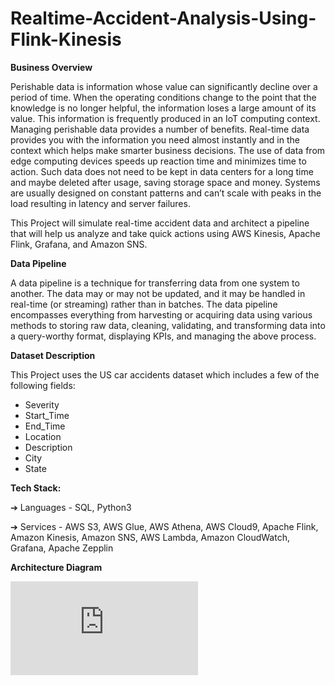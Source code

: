 # Realtime-Accident-Analysis-Using-Flink-Kinesis

**Business Overview**

Perishable data is information whose value can significantly decline over a period of time. When the operating conditions change to the point that the knowledge is no longer helpful, the information loses a large amount of its value. This information is frequently produced in an IoT computing context. Managing perishable data provides a number of benefits. Real-time data provides you with the information you need almost instantly and in the context which helps make smarter business decisions. The use of data from edge computing devices speeds up reaction time and minimizes time to action. Such data does not need to be kept in data centers for a long time and maybe deleted after usage, saving storage space and money. Systems are usually designed on constant patterns and can’t scale with peaks in the load resulting in latency and server failures.

This Project will simulate real-time accident data and architect a pipeline that will help us analyze and take quick actions using AWS Kinesis, Apache Flink, Grafana, and Amazon SNS.

**Data Pipeline**

A data pipeline is a technique for transferring data from one system to another. The data may or may not be updated, and it may be handled in real-time (or streaming) rather than in batches. The data pipeline encompasses everything from harvesting or acquiring data using various methods to storing raw data, cleaning, validating, and transforming data into a query-worthy format, displaying KPIs, and managing the above process.

**Dataset Description**

This Project uses the US car accidents dataset which includes a few of the following fields:

- Severity
- Start_Time
- End_Time
- Location
- Description
- City
- State

**Tech Stack:**

➔ Languages - SQL, Python3

➔ Services - AWS S3, AWS Glue, AWS Athena, AWS Cloud9, Apache Flink, Amazon Kinesis, Amazon SNS, AWS Lambda, Amazon CloudWatch, Grafana, Apache Zepplin

**Architecture Diagram**

![Architecture Diagram](https://github.com/aiwithqasim/Realtime-Accident-Analysis-Using-Flink-Kinesis/blob/main/README.md)

